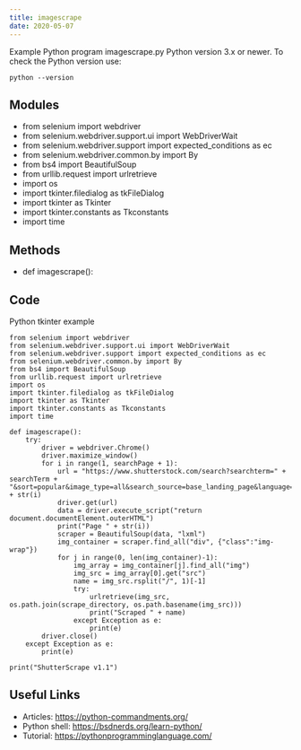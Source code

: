 ```yaml
---
title: imagescrape
date: 2020-05-07
---
```

Example Python program imagescrape.py
Python version 3.x or newer.
To check the Python version use:

    python --version

## Modules

* from selenium import webdriver
* from selenium.webdriver.support.ui import WebDriverWait
* from selenium.webdriver.support import expected_conditions as ec
* from selenium.webdriver.common.by import By
* from bs4 import BeautifulSoup
* from urllib.request import urlretrieve
* import os
* import tkinter.filedialog as tkFileDialog
* import tkinter as Tkinter
* import tkinter.constants as Tkconstants
* import time

## Methods

* def imagescrape():

## Code

Python tkinter example

    from selenium import webdriver
    from selenium.webdriver.support.ui import WebDriverWait
    from selenium.webdriver.support import expected_conditions as ec
    from selenium.webdriver.common.by import By
    from bs4 import BeautifulSoup
    from urllib.request import urlretrieve
    import os
    import tkinter.filedialog as tkFileDialog
    import tkinter as Tkinter
    import tkinter.constants as Tkconstants
    import time
    
    def imagescrape():
        try:
            driver = webdriver.Chrome()
            driver.maximize_window()
            for i in range(1, searchPage + 1):
                url = "https://www.shutterstock.com/search?searchterm=" + searchTerm + "&sort=popular&image_type=all&search_source=base_landing_page&language=en&page=" + str(i)
                driver.get(url)
                data = driver.execute_script("return document.documentElement.outerHTML")
                print("Page " + str(i))
                scraper = BeautifulSoup(data, "lxml")
                img_container = scraper.find_all("div", {"class":"img-wrap"})
                for j in range(0, len(img_container)-1):
                    img_array = img_container[j].find_all("img")
                    img_src = img_array[0].get("src")
                    name = img_src.rsplit("/", 1)[-1]
                    try:
                        urlretrieve(img_src, os.path.join(scrape_directory, os.path.basename(img_src)))
                        print("Scraped " + name)
                    except Exception as e:
                        print(e)
            driver.close()
        except Exception as e:
            print(e)
    
    print("ShutterScrape v1.1")

## Useful Links

- Articles: https://python-commandments.org/
- Python shell: https://bsdnerds.org/learn-python/
- Tutorial: https://pythonprogramminglanguage.com/

